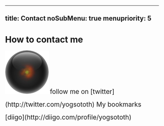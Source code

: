 ----- 
title: Contact
noSubMenu: true
menupriority: 5
-----
# How to contact me

<img src="/Scratch/img/about/avatar.png" alt="Avatar" class="left"/>

<span style="font-size: 1.5em; line-height: 2em">
  <yann.esposito@gmail.com>  
  follow me on [twitter](http://twitter.com/yogsototh)  
  My bookmarks [diigo](http://diigo.com/profile/yogsototh)  
</span>
  <div class="flush"></div>

